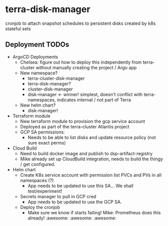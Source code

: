 # terra-disk-manager
cronjob to attach snapshot schedules to persistent disks created by k8s stateful sets


## Deployment TODOs

* ArgoCD Deployments
  * Chelsea: figure out how to deploy this independently from terra-cluster without manually creating the project / Argo app
  * New namespace?
    * terra-cluster-disk-manager
    * terra-disk-manager?
    * cluster-disk-manager
    * disk-manager <- winner! simplest, doesn't conflict with terra- namespaces, indicates internal / not part of Terra
  * New helm chart?
    * disk-manager!
* Terraform module
    * New terraform module to provision the gcp service account
    * Deployed as part of the terra-cluster Atlantis project
    * GCP SA permissions:
      * Needs to be able to list disks and update resource policy (not sure exact perms)
* Cloud Build
  * Need to build docker image and publish to dsp-artifact-registry
  * Mike already set up CloudBuild integration, needs to build the thingy / get configured.
* Helm chart
  * Create K8s service account with permission list PVCs and PVs in all namespaces (?)
    * App needs to be updated to use this SA... We shall test/experiment!
  * Secrets manager to pull in GCP cred
    * App needs to be updated to use the GCP SA.
  * Deploy the cronjob
    * Make sure we know if starts failing! Mike: Prometheus does this already! :awesome: :awesome: :awesome:

